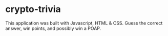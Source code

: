 # crypto-trivia

This application was built with Javascript, HTML & CSS. Guess the correct answer, win points, and possibly win a POAP.
